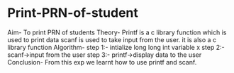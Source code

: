 # Print-PRN-of-student
Aim- To print PRN of students
Theory- Printf is a c library function which is used to print data
scanf is used to take input from the user. it is also a c library function
Algorithm-
step 1:- intialize long long int variable x
step 2:- scanf->input from the user 
step 3:- printf->display data to the user 
Conclusion- From this exp we learnt how to use printf and scanf. 
